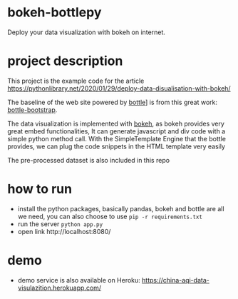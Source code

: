 # bokeh-bottlepy

Deploy your data visualization with bokeh on internet. 

# project description

This project is the example code for the article https://pythonlibrary.net/2020/01/29/deploy-data-disualisation-with-bokeh/

The baseline of the web site powered by [bottle](https://bottlepy.org/docs/dev/index.html)] is from this great work: [bottle-bootstrap](https://github.com/arsho/bottle-bootstrap).

The data visualization is implemented with [bokeh](https://docs.bokeh.org/en/latest/index.html), as bokeh provides very great embed functionalities, It can generate javascript and div code with a simple python method call. With the SimpleTemplate Engine that the bottle provides, we can plug the code snippets in the HTML template very easily

The pre-processed dataset is also included in this repo

# how to run

* install the python packages, basically pandas, bokeh and bottle are all we need, you can also choose to use `pip -r requirements.txt`
* run the server `python app.py`
* open link http://localhost:8080/

# demo

* demo service is also available on Heroku: https://china-aqi-data-visulazition.herokuapp.com/